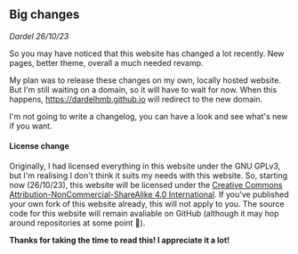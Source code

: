 ## Big changes
*Dardel 26/10/23*

So you may have noticed that this website has changed a lot recently.
New pages, better theme, overall a much needed revamp.

My plan was to release these changes on my own, locally hosted website. But I'm still waiting on a domain, so it will have to wait for now.
When this happens, https://dardelhmb.github.io will redirect to the new domain.

I'm not going to write a changelog, you can have a look and see what's new if you want. 

#### License change

Originally, I had licensed everything in this website under the GNU GPLv3, but I'm realising I don't think it suits my needs with this website.
So, starting now (26/10/23), this website will be licensed under the [Creative Commons Attribution-NonCommercial-ShareAlike 4.0 International](https://creativecommons.org/licenses/by-nc-sa/4.0/). If you've published your own fork of this website already, this will not apply to you. The source code for this website will remain avaliable on GitHub (although it may hop around repositories at some point 👀️). 

**Thanks for taking the time to read this! I appreciate it a lot!**